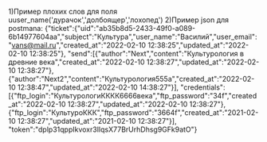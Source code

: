 1)Пример плохих слов для поля uuser_name('дурачок','долбоящер','лохопед')
2)Пример json для postmana:
{"ticket":{"uid":"ab35b8d5-2433-49f0-a089-6b14977604aa","subject":"Культура","user_name":"Василий","user_email":"vans@mail.ru","created_at":"2022-02-10 12:38:25","updated_at":"2022-02-10 12:38:25"},
"send":[{"author":"Next","content":"Культурология в древние века","created_at":"2022-02-10 12:38:27","updated_at":"2022-02-10 12:38:27"},{"author":"Next2","content":"Культурология555а","created_at":"2022-02-10 12:38:47","updated_at":"2022-02-10 14:38:27"}],
"credentials":[{"ftp_login":"КультурологиКККК6666века","ftp_password":"34f","created_at":"2022-02-10 12:38:27","updated_at":"2022-02-10 12:38:27"},{"ftp_login":"КультуроККК","ftp_password":"3664f","created_at":"2021-02-10 12:38:27","updated_at":"2021-02-10 12:38:27"}],
"token":"dplp31qppIkvoxr3lIqsX77BrUrhDhsg9GFk9atO"}

